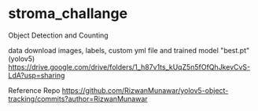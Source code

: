 # stroma_challange
Object Detection and Counting

data download 
images, labels, custom yml file and trained model "best.pt" (yolov5)
https://drive.google.com/drive/folders/1_h87v1ts_kUqZ5n5fOfQhJkevCvS-LdA?usp=sharing

Reference Repo
https://github.com/RizwanMunawar/yolov5-object-tracking/commits?author=RizwanMunawar
